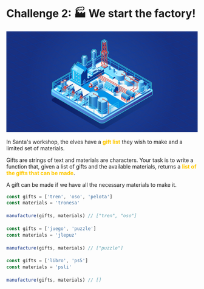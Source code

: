 # Challenge 2: 🏭 We start the factory!

![Challenge2](/imgs/challenge2.jpg)

In Santa's workshop, the elves have a <b style="color:#FFC800">gift list</b> they wish to make and a limited set of materials.

Gifts are strings of text and materials are characters. Your task is to write a function that, given a list of gifts and the available materials, returns a <b style="color:#FFC800">list of the gifts that can be made</b>.

A gift can be made if we have all the necessary materials to make it.

```JavaScript
const gifts = ['tren', 'oso', 'pelota']
const materials = 'tronesa'

manufacture(gifts, materials) // ["tren", "oso"]

const gifts = ['juego', 'puzzle']
const materials = 'jlepuz'

manufacture(gifts, materials) // ["puzzle"]

const gifts = ['libro', 'ps5']
const materials = 'psli'

manufacture(gifts, materials) // []
```